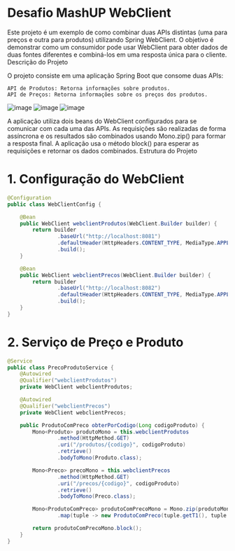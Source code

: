 # Desafio MashUP WebClient
Este projeto é um exemplo de como combinar duas APIs distintas (uma para preços e outra para produtos) utilizando Spring WebClient. O objetivo é demonstrar como um consumidor pode usar WebClient para obter dados de duas fontes diferentes e combiná-los em uma resposta única para o cliente.
Descrição do Projeto

O projeto consiste em uma aplicação Spring Boot que consome duas APIs:

    API de Produtos: Retorna informações sobre produtos.
    API de Preços: Retorna informações sobre os preços dos produtos.

![image](https://github.com/user-attachments/assets/cca34f3c-64e4-46a3-8ad7-a4ad99057ffd)
![image](https://github.com/user-attachments/assets/57c0639a-5df6-447b-9d21-24ba7b680dfb)
![image](https://github.com/user-attachments/assets/d89f6a68-5afb-45f1-9fe7-22251dd06c3a)


A aplicação utiliza dois beans do WebClient configurados para se comunicar com cada uma das APIs. As requisições são realizadas de forma assíncrona e os resultados são combinados usando Mono.zip() para formar a resposta final. A aplicação usa o método block() para esperar as requisições e retornar os dados combinados.
Estrutura do Projeto
# 1. Configuração do WebClient
```java
@Configuration
public class WebClientConfig {

    @Bean
    public WebClient webclientProdutos(WebClient.Builder builder) {
        return builder
                .baseUrl("http://localhost:8081")
                .defaultHeader(HttpHeaders.CONTENT_TYPE, MediaType.APPLICATION_JSON_VALUE)
                .build();
    }

    @Bean
    public WebClient webclientPrecos(WebClient.Builder builder) {
        return builder
                .baseUrl("http://localhost:8082")
                .defaultHeader(HttpHeaders.CONTENT_TYPE, MediaType.APPLICATION_JSON_VALUE)
                .build();
    }
}
```
# 2. Serviço de Preço e Produto
```java
@Service
public class PrecoProdutoService {
    @Autowired
    @Qualifier("webclientProdutos")
    private WebClient webclientProdutos;

    @Autowired
    @Qualifier("webclientPrecos")
    private WebClient webclientPrecos;

    public ProdutoComPreco obterPorCodigo(Long codigoProduto) {
        Mono<Produto> produtoMono = this.webclientProdutos
                .method(HttpMethod.GET)
                .uri("/produtos/{codigo}", codigoProduto)
                .retrieve()
                .bodyToMono(Produto.class);

        Mono<Preco> precoMono = this.webclientPrecos
                .method(HttpMethod.GET)
                .uri("/precos/{codigo}", codigoProduto)
                .retrieve()
                .bodyToMono(Preco.class);

        Mono<ProdutoComPreco> produtoComPrecoMono = Mono.zip(produtoMono, precoMono)
                .map(tuple -> new ProdutoComPreco(tuple.getT1(), tuple.getT2()));

        return produtoComPrecoMono.block();
    }
}
```
 
